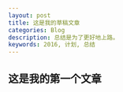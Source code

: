 ```yaml
---
layout: post
title: 这是我的草稿文章
categories: Blog
description: 总结是为了更好地上路。
keywords: 2016, 计划, 总结
---
```


## 这是我的第一个文章